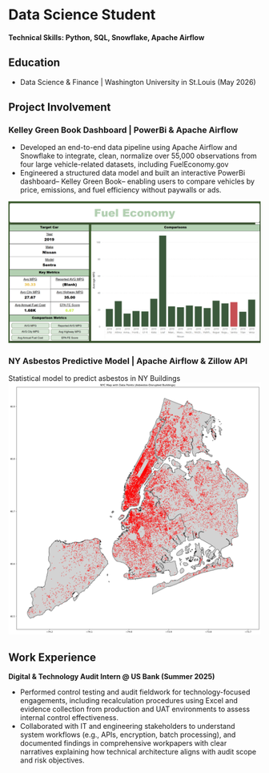 # Data Science Student

#### Technical Skills: Python, SQL, Snowflake, Apache Airflow
## Education
- Data Science & Finance | Washington University in St.Louis (May 2026)

## Project Involvement
### Kelley Green Book Dashboard | PowerBi & Apache Airflow

- Developed an end-to-end data pipeline using Apache Airflow and Snowflake to integrate, clean, normalize over 55,000 observations from four large vehicle-related datasets, including FuelEconomy.gov
- Engineered a structured data model and built an interactive PowerBi dashboard– Kelley Green Book– enabling users to compare vehicles by price, emissions, and fuel efficiency without paywalls or ads.

![Fuel_Economy](/Assets/Fuel_Economy.png)

### NY Asbestos Predictive Model | Apache Airflow & Zillow API
Statistical model to predict asbestos in NY Buildings
![NY_Asbestos](/Assets/NY_Asbestos.png)

## Work Experience

**Digital & Technology Audit Intern @ US Bank (Summer 2025)**
- Performed control testing and audit fieldwork for technology-focused engagements, including recalculation procedures using Excel and evidence collection from production and UAT environments to assess internal control effectiveness.
- Collaborated with IT and engineering stakeholders to understand system workflows (e.g., APIs, encryption, batch processing), and documented findings in comprehensive workpapers with clear narratives explaining how technical architecture aligns with audit scope and risk objectives.




